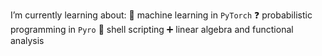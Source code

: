 I’m currently learning about:
🤖 machine learning in `PyTorch`
❓ probabilistic programming in `Pyro`
🐚 shell scripting
➕ linear algebra and functional analysis
